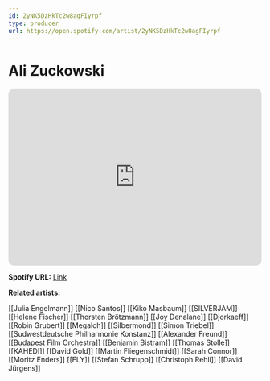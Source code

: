 ```yaml
---
id: 2yNK5DzHkTc2w8agFIyrpf
type: producer
url: https://open.spotify.com/artist/2yNK5DzHkTc2w8agFIyrpf
---
```

# Ali Zuckowski

<iframe style="border-radius:12px" src="https://open.spotify.com/embed/artist/2yNK5DzHkTc2w8agFIyrpf" width="100%" height="352" frameBorder="0" allowfullscreen="" allow="autoplay; clipboard-write; encrypted-media; fullscreen; picture-in-picture" loading="lazy"></iframe>

**Spotify URL:** [Link](https://open.spotify.com/artist/2yNK5DzHkTc2w8agFIyrpf)

**Related artists:**

[[Julia Engelmann]]
[[Nico Santos]]
[[Kiko Masbaum]]
[[SILVERJAM]]
[[Helene Fischer]]
[[Thorsten Brötzmann]]
[[Joy Denalane]]
[[Djorkaeff]]
[[Robin Grubert]]
[[Megaloh]]
[[Silbermond]]
[[Simon Triebel]]
[[Sudwestdeutsche Philharmonie Konstanz]]
[[Alexander Freund]]
[[Budapest Film Orchestra]]
[[Benjamin Bistram]]
[[Thomas Stolle]]
[[KAHEDI]]
[[David Gold]]
[[Martin Fliegenschmidt]]
[[Sarah Connor]]
[[Moritz Enders]]
[[FLY]]
[[Stefan Schrupp]]
[[Christoph Rehli]]
[[David Jürgens]]
